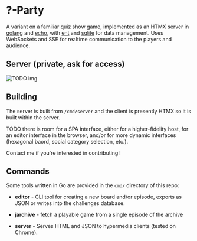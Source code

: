 # ?-Party

A variant on a familiar quiz show game, implemented as an HTMX server in
[golang](https://golang.dev) and [echo](https://echo.labstack.com/),
with [ent](https://entgo.io/) and [sqlite](https://github.com/mattn/go-sqlite3)
for data management.  Uses WebSockets and SSE for realtime communication to the
players and audience.


## Server (private, ask for access)

![TODO img](./app/public/screenshot_01.gif)

## Building

The server is built from `/cmd/server` and the client is presently HTMX so it
is built within the server.

TODO there is room for a SPA interface, either for a higher-fidelity host, for an editor interface in the browser, and/or for more dynamic interfaces (hexagonal baord, social category selection, etc.).

Contact me if you're interested in contributing!

## Commands

Some tools written in Go are provided
in the `cmd/` directory of this repo:

<ul>
<li>

**editor** - CLI tool for creating a new board and/or episode, exports as JSON or writes into the challenges database.

</li><li>

**jarchive** - fetch a playable game from a single episode of the archive

</li><li>

**server** - Serves HTML and JSON to hypermedia clients (tested on Chrome).

</li>
</ul>

